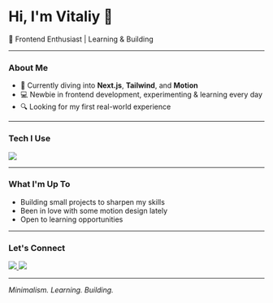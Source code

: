 # Hi, I'm Vitaliy 👋

🎨 Frontend Enthusiast | Learning & Building  

---

### About Me
- 🌱 Currently diving into **Next.js**, **Tailwind**, and **Motion**  
- 💻 Newbie in frontend development, experimenting & learning every day  
- 🔍 Looking for my first real-world experience  

---

### Tech I Use
<p align="left">
  <img src="https://skillicons.dev/icons?i=nextjs,tailwind,ts,js,html,css,react,git,figma" />
</p>

---

### What I'm Up To
- Building small projects to sharpen my skills  
- Been in love with some motion design lately 
- Open to learning opportunities  

---

### Let's Connect
<p align="left">
  <a href="https://x.com/mjackson50_">
    <img src="https://img.shields.io/badge/X%2FTwitter-white?logo=x&style=for-the-badge&logoColor=gray" />
  </a>
  <a href="https://t.me/mjackson50">
    <img src="https://img.shields.io/badge/Telegram-2CA5E0?style=for-the-badge&logo=telegram&logoColor=white" />
  </a>
</p>

---
*Minimalism. Learning. Building.*
